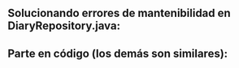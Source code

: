 ## Solucionando errores de mantenibilidad en DiaryRepository.java:

## Parte en código (los demás son similares):

